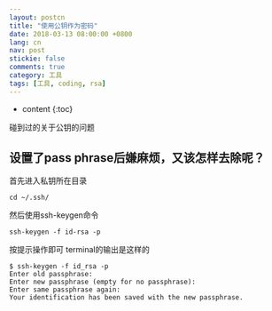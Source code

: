 ```yaml
---
layout: postcn
title: "使用公钥作为密码"
date: 2018-03-13 08:00:00 +0800
lang: cn
nav: post
stickie: false
comments: true
category: 工具
tags: [工具, coding, rsa]
---
```



* content 
{:toc} 

碰到过的关于公钥的问题

<!-- more -->
## 设置了pass phrase后嫌麻烦，又该怎样去除呢？
首先进入私钥所在目录
 
    cd ~/.ssh/
然后使用ssh-keygen命令
  
    ssh-keygen -f id-rsa -p
按提示操作即可
terminal的输出是这样的

``` linenos
$ ssh-keygen -f id_rsa -p
Enter old passphrase:
Enter new passphrase (empty for no passphrase):
Enter same passphrase again:
Your identification has been saved with the new passphrase.
```